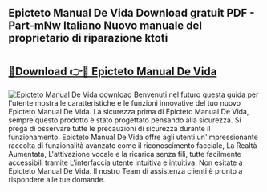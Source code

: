 ## Epicteto Manual De Vida Download gratuit PDF - Part-mNw Italiano Nuovo manuale del proprietario di riparazione ktoti

# <h2><a href="http://dfgdlin.blite.top/?on=Epicteto+Manual+De+Vida">🔗Download 👉🔴 Epicteto Manual De Vida</a></h2>

[![Epicteto Manual De Vida download](https://i.imgur.com/lujVjoI.png)](http://dfgdlin.blite.top/?on=Epicteto+Manual+De+Vida)
Benvenuti nel futuro questa guida per l'utente mostra le caratteristiche e le funzioni innovative del tuo nuovo Epicteto Manual De Vida. La sicurezza prima di Epicteto Manual De Vida, sempre questo prodotto è stato progettato pensando alla sicurezza. Si prega di osservare tutte le precauzioni di sicurezza durante il funzionamento. Epicteto Manual De Vida offre agli utenti un'impressionante raccolta di funzionalità avanzate come il riconoscimento facciale, La Realtà Aumentata, L'attivazione vocale e la ricarica senza fili, tutte facilmente accessibili tramite L'interfaccia utente intuitiva e intuitiva. Non esitate a Epicteto Manual De Vida. Il nostro Team di assistenza clienti è pronto a rispondere alle tue domande.
